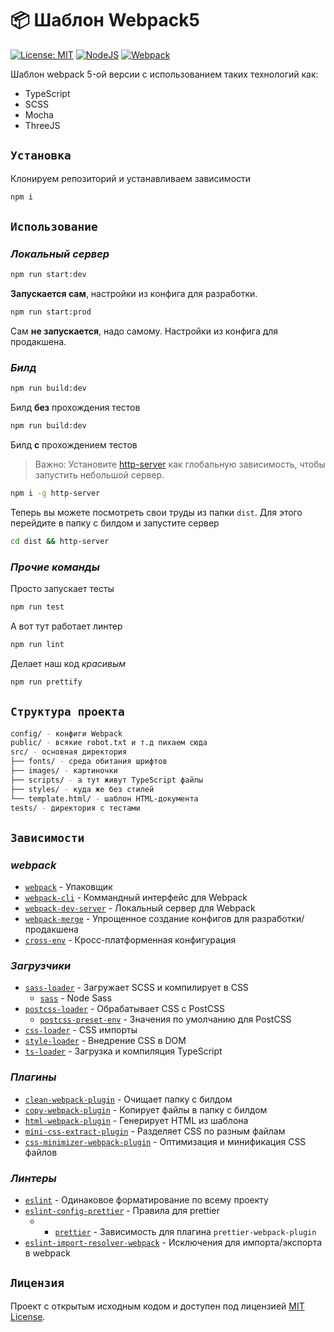 # 📦 Шаблон Webpack5

[![License: MIT](https://img.shields.io/badge/License-MIT-blue.svg)](https://opensource.org/licenses/MIT)
[![NodeJS](https://img.shields.io/badge/NodeJS-v17.6.0-success)](https://nodejs.org/en/)
[![Webpack](https://img.shields.io/badge/Webpack-v5.58.2-informational)](https://webpack.js.org/)


Шаблон webpack 5-ой версии с использованием таких технологий как:
- TypeScript
- SCSS
- Mocha
- ThreeJS

## `Установка`

Клонируем репозиторий и устанавливаем зависимости

```bash
npm i
```

## `Использование`

### ***Локальный сервер***

```bash
npm run start:dev
```
**Запускается сам**, настройки из конфига для разработки.

```bash
npm run start:prod
```
Сам **не запускается**, надо самому. Настройки из конфига для продакшена.

### ***Билд***

```bash
npm run build:dev
```
Билд **без** прохождения тестов

```bash
npm run build:dev
```
Билд **с** прохождением тестов

> Важно: Установите [http-server](https://www.npmjs.com/package/http-server) как глобальную зависимость, чтобы запустить небольшой сервер.

```bash
npm i -g http-server
```

Теперь вы можете посмотреть свои труды из папки `dist`. Для этого перейдите в папку с билдом и запустите сервер

```bash
cd dist && http-server
```

### ***Прочие команды***

Просто запускает тесты

```bash
npm run test
```

А вот тут работает линтер

```bash
npm run lint
```

Делает наш код _красивым_

```bash
npm run prettify
```

## `Структура проекта`
```bash
config/ - конфиги Webpack
public/ - всякие robot.txt и т.д пихаем сюда
src/ - основная директория
├── fonts/ - среда обитания шрифтов
├── images/ - картиночки
├── scripts/ - а тут живут TypeScript файлы
├── styles/ - куда же без стилей
└── template.html/ - шаблон HTML-документа
tests/ - директория с тестами
```

## `Зависимости`

### ***webpack***

- [`webpack`](https://github.com/webpack/webpack) - Упаковщик
- [`webpack-cli`](https://github.com/webpack/webpack-cli) - Коммандный интерфейс для Webpack
- [`webpack-dev-server`](https://github.com/webpack/webpack-dev-server) - Локальный сервер для Webpack
- [`webpack-merge`](https://github.com/survivejs/webpack-merge) - Упрощенное создание конфигов для разработки/продакшена
- [`cross-env`](https://github.com/kentcdodds/cross-env) - Кросс-платформенная конфигурация

### ***Загрузчики***

- [`sass-loader`](https://webpack.js.org/loaders/sass-loader/) - Загружает SCSS и компилирует в CSS
  - [`sass`](https://www.npmjs.com/package/sass) - Node Sass
- [`postcss-loader`](https://webpack.js.org/loaders/postcss-loader/) - Обрабатывает CSS с PostCSS
  - [`postcss-preset-env`](https://www.npmjs.com/package/postcss-preset-env) - Значения по умолчанию для PostCSS
- [`css-loader`](https://webpack.js.org/loaders/css-loader/) - CSS импорты
- [`style-loader`](https://webpack.js.org/loaders/style-loader/) - Внедрение CSS в DOM
- [`ts-loader`](https://www.npmjs.com/package/ts-loader) - Загрузка и компиляция TypeScript

### ***Плагины***

- [`clean-webpack-plugin`](https://github.com/johnagan/clean-webpack-plugin) - Очищает папку с билдом
- [`copy-webpack-plugin`](https://github.com/webpack-contrib/copy-webpack-plugin) - Копирует файлы в папку с билдом
- [`html-webpack-plugin`](https://github.com/jantimon/html-webpack-plugin) - Генерирует HTML из шаблона
- [`mini-css-extract-plugin`](https://github.com/webpack-contrib/mini-css-extract-plugin) - Разделяет CSS по разным файлам
- [`css-minimizer-webpack-plugin`](https://webpack.js.org/plugins/css-minimizer-webpack-plugin/) - Оптимизация и минификация CSS файлов

### ***Линтеры***

- [`eslint`](https://github.com/eslint/eslint) - Одинаковое форматирование по всему проекту
- [`eslint-config-prettier`](https://github.com/prettier/eslint-config-prettier) - Правила для prettier
  - - [`prettier`](https://github.com/prettier/prettier) - Зависимость для плагина `prettier-webpack-plugin`
- [`eslint-import-resolver-webpack`](https://github.com/benmosher/eslint-plugin-import/tree/master/resolvers/webpack) - Исключения для импорта/экспорта в webpack 

## `Лицензия`

Проект с открытым исходным кодом и доступен под лицензией [MIT License](LICENSE).
